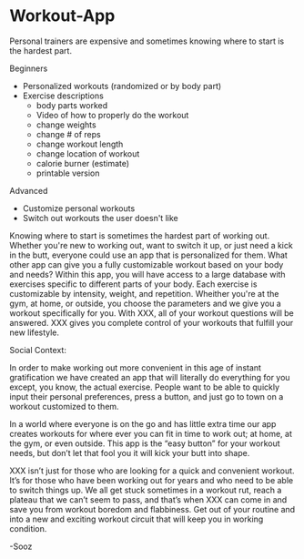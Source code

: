 Workout-App
===========
Personal trainers are expensive and sometimes knowing where to start is the hardest part. 

Beginners
- Personalized workouts (randomized or by body part)
- Exercise descriptions
    - body parts worked
    - Video of how to properly do the workout
    - change weights
    - change # of reps
    - change workout length
    - change location of workout
    - calorie burner (estimate)
    - printable version

Advanced
- Customize personal workouts
- Switch out workouts the user doesn't like

Knowing where to start is sometimes the hardest part of working out. Whether you're new to working out, want to switch it up, or just need a kick in the butt, everyone could use an app that is personalized for them. What other app can give you a fully customizable workout based on your body and needs? Within this app, you will have access to a large database with exercises specific to different parts of your body. Each exercise is customizable by intensity, weight, and repetition. Wheither you're at the gym, at home, or outside, you choose the parameters and we give you a workout specifically for you. With XXX, all of your workout questions will be answered. XXX gives you complete control of your workouts that fulfill your new lifestyle.

Social Context:

In order to make working out more convenient in this age of instant gratification we have created an app that will literally do everything for you except, you know, the actual exercise. People want to be able to quickly input their personal preferences, press a button, and just go to town on a workout customized to them. 

In a world where everyone is on the go and has little extra time our app creates workouts for where ever you can fit in time to work out; at home, at the gym, or even outside. This app is the “easy button” for your workout needs, but don’t let that fool you it will kick your butt into shape. 

XXX isn’t just for those who are looking for a quick and convenient workout. It’s for those who have been working out for years and who need to be able to switch things up. We all get stuck sometimes in a workout rut, reach a plateau that we can’t seem to pass, and that’s when XXX can come in and save you from workout boredom and flabbiness. Get out of your routine and into a new and exciting workout circuit that will keep you in working condition.


-Sooz
